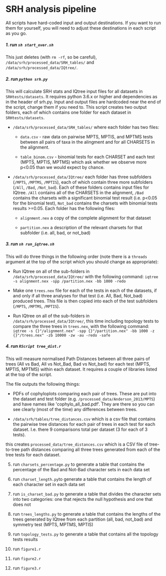 # SRH analysis pipeline

All scripts have hard-coded input and output destinations. If you want to run them for yourself, you will need to adjust these destinations in each script as you go.

##### 1. run `sh start_over.sh`

This just deletes (with `rm -rf`, so be careful), `/data/srh/processed_data/SRH_tables/` and `/data/srh/processed_data/IQtree/`.

##### 2. run `python srh.py`
This will calculate SRH stats and IQtree input files for all datasets in `SRHtests/datasets`. It requires python 3.6.x or higher and dependencies as in the header of srh.py. Input and output files are hardcoded near the end of the script, change them if you need to. This script creates two output folders, each of which contains one folder for each dataset in `SRHtests/datasets`.

* `/data/srh/processed_data/SRH_tables/` where each folder has two files:

	* `data.csv` - raw data on pairwise MPTS, MPTIS, and MPTMS tests between all pairs of taxa in the alingment and for all CHARSETS in the alignment.

	* `table_binom.csv` - binomial tests for each CHARSET and each test (MPTS, MPTIS, MPTMS) which ask whether we observe more p<0.05 than we would expect by chance.

* `/data/srh/processed_data/IQtree/` each folder has three subfolders (`/MPTS`, `/MPTMS`, `/MPTIS`), each of which contain three more subfolders (`/All`, `/Bad`, `/Not_bad`). Each of these folders contains input files for IQtree. `/All` contains all of the CHARSETS in the alignment, `/Bad` contains the charsets with a significant binomial test result (i.e. p<0.05 for the binomial test), `Not_bad` contains the charsets with binomial tests results >=0.05. Each folder has the following files:

	* `alignment.nex` a copy of the complete alignment for that dataset 

	* `partition.nex` a description of the relevant charsets for that subfolder (i.e. all, bad, or not_bad)


##### 3. run `sh run_iqtree.sh` 

This will do three things in the following order (note there is a `threads` argument at the top of the script which you should change as appropriate):

* Run IQtree on all of the sub-folders in `/data/srh/processed_data/IQtree/` with the following command: `iqtree -s alignment.nex -spp /partition.nex -bb 1000 -redo`

* Make one `trees.nex` file for each of the tests in each of the datasets, if and only if all three analyses for that test (i.e. All, Bad, Not_bad) produced trees. This file is then copied into each of the test subfolders (`/MPTS`, `/MPTMS`, `/MPTIS`).

* Run IQtree on all of the sub-folders in `/data/srh/processed_data/IQtree/`, this time including topology tests to compare the three trees in `trees.nex`, with the following command: `iqtree -s {}"/alignment.nex" -spp {}"/partition.nex" -bb 1000 -z {}"/trees.nex" -zb 10000 -zw -au -redo -safe`

##### 4. run `RScript tree_dist.r` 

This will measure normalised Path Distances between all three pairs of trees (All vs Bad, All vs Not_Bad, Bad vs Not_bad) for each test (MPTS, MPTIS, MPTMS) within each dataset. It requires a couple of libraries listed at the top of the script.

The file outputs the following things:

* PDFs of cophyloplots comparing each pair of trees. These are put into the dataset and test folder (e.g. `/processed_data/Anderson_2013/MPTS`) and have names like 'cophylo_all_bad.pdf'. They are there so you can see clearly (most of the time) any differences between trees.

* `/data/srh/tables/tree_distances.csv` which is a csv file that contains the pairwise tree distances for each pair of trees in each test for each dataset. I.e. there 9 comparisons total per dataset (3 for each of 3 tests). 



this creates ```processed_data/tree_distances.csv``` which is a CSV file of tree-to-tree path distances comparing all three trees generated from each of the tree tests for each dataset. 

5. run `charsets_percentage.py` to generate a table that contains the percentage of the Bad and Not-Bad character sets in each data set

7. run `charset_length.py`to generate a table that contains the length of each character set in each data set 

8. run `is_charset_bad.py` to generate a table that divides the character sets into two categories: one that rejects the null hypothesis and one that does not

9. run `trees_lengths.py` to generate a table that contains the lengths of the trees generated by IQtree from each partition (all, bad, not_bad) and symmetry test (MPTS, MPTMS, MPTIS)

10. run `topology_tests.py` to generate a table that contains all the topology tests results

11. run `figure1.r`

12. run `figure2.r`

13. run `figure3.r`